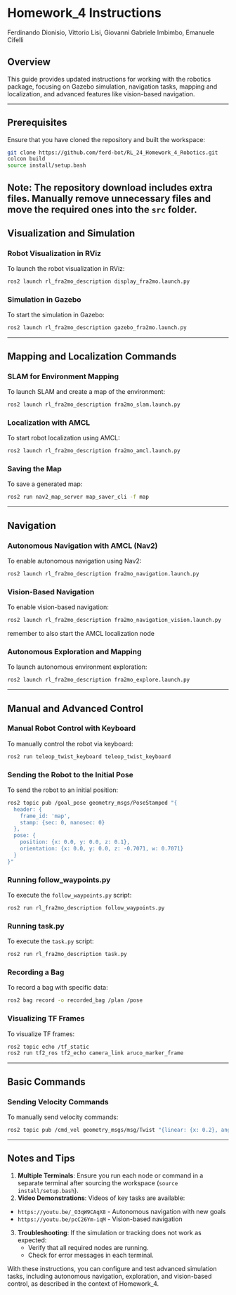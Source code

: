# Homework_4 Instructions

Ferdinando Dionisio, Vittorio Lisi, Giovanni Gabriele Imbimbo, Emanuele Cifelli

## Overview

This guide provides updated instructions for working with the robotics package, focusing on Gazebo simulation, navigation tasks, mapping and localization, and advanced features like vision-based navigation.

---

## Prerequisites

Ensure that you have cloned the repository and built the workspace:

```bash
git clone https://github.com/ferd-bot/RL_24_Homework_4_Robotics.git
colcon build
source install/setup.bash
```
**Note**: The repository download includes extra files. Manually remove unnecessary files and move the required ones into the `src` folder.
---

## Visualization and Simulation

### Robot Visualization in RViz

To launch the robot visualization in RViz:

```bash
ros2 launch rl_fra2mo_description display_fra2mo.launch.py
```

### Simulation in Gazebo

To start the simulation in Gazebo:

```bash
ros2 launch rl_fra2mo_description gazebo_fra2mo.launch.py
```

---

## Mapping and Localization Commands

### SLAM for Environment Mapping

To launch SLAM and create a map of the environment:

```bash
ros2 launch rl_fra2mo_description fra2mo_slam.launch.py
```

### Localization with AMCL

To start robot localization using AMCL:

```bash
ros2 launch rl_fra2mo_description fra2mo_amcl.launch.py
```

### Saving the Map

To save a generated map:

```bash
ros2 run nav2_map_server map_saver_cli -f map
```

---

## Navigation

### Autonomous Navigation with AMCL (Nav2)

To enable autonomous navigation using Nav2:

```bash
ros2 launch rl_fra2mo_description fra2mo_navigation.launch.py
```

### Vision-Based Navigation

To enable vision-based navigation:

```bash
ros2 launch rl_fra2mo_description fra2mo_navigation_vision.launch.py
```
remember to also start the AMCL localization node
### Autonomous Exploration and Mapping

To launch autonomous environment exploration:

```bash
ros2 launch rl_fra2mo_description fra2mo_explore.launch.py
```

---

## Manual and Advanced Control

### Manual Robot Control with Keyboard

To manually control the robot via keyboard:

```bash
ros2 run teleop_twist_keyboard teleop_twist_keyboard
```

### Sending the Robot to the Initial Pose

To send the robot to an initial position:

```bash
ros2 topic pub /goal_pose geometry_msgs/PoseStamped "{
  header: {
    frame_id: 'map',
    stamp: {sec: 0, nanosec: 0}
  },
  pose: {
    position: {x: 0.0, y: 0.0, z: 0.1},
    orientation: {x: 0.0, y: 0.0, z: -0.7071, w: 0.7071}
  }
}"
```

### Running follow_waypoints.py

To execute the `follow_waypoints.py` script:

```bash
ros2 run rl_fra2mo_description follow_waypoints.py
```

### Running task.py

To execute the `task.py` script:

```bash
ros2 run rl_fra2mo_description task.py
```

### Recording a Bag

To record a bag with specific data:

```bash
ros2 bag record -o recorded_bag /plan /pose
```

### Visualizing TF Frames

To visualize TF frames:

```bash
ros2 topic echo /tf_static
ros2 run tf2_ros tf2_echo camera_link aruco_marker_frame
```

---

## Basic Commands

### Sending Velocity Commands

To manually send velocity commands:

```bash
ros2 topic pub /cmd_vel geometry_msgs/msg/Twist "{linear: {x: 0.2}, angular: {z: 0.2}}"
```

---

## Notes and Tips

1. **Multiple Terminals**: Ensure you run each node or command in a separate terminal after sourcing the workspace (`source install/setup.bash`).
2. **Video Demonstrations**: Videos of key tasks are available:

- `https://youtu.be/_O3qW9CAqX8` - Autonomous navigation with new goals
- `https://youtu.be/pcC26Ym-iqM` - Vision-based navigation

3. **Troubleshooting**: If the simulation or tracking does not work as expected:
   - Verify that all required nodes are running.
   - Check for error messages in each terminal.

With these instructions, you can configure and test advanced simulation tasks, including autonomous navigation, exploration, and vision-based control, as described in the context of Homework_4.
